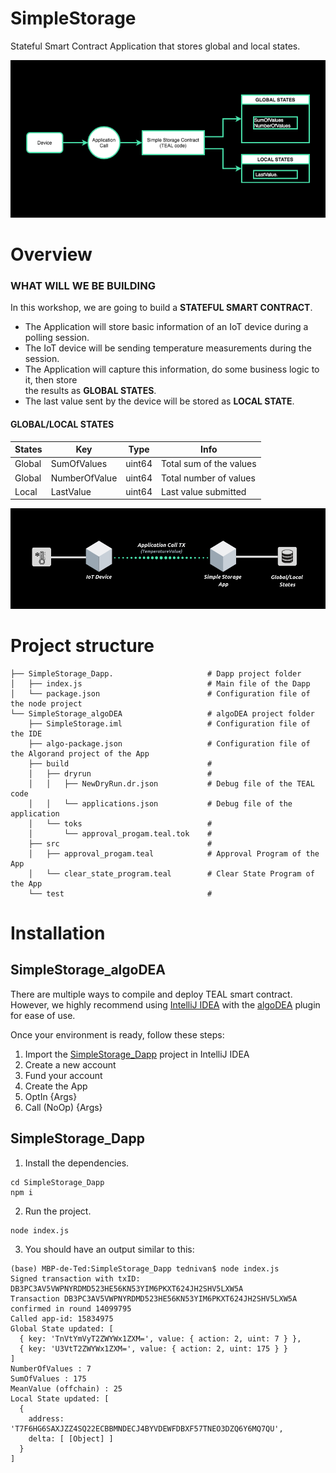 # SimpleStorage
Stateful Smart Contract Application that stores global and local states.

![Simple Storage Diagram](https://github.com/vertices-network/SimpleStorage/blob/main/Simple_Storage.png)

# Overview

### WHAT WILL WE BE BUILDING

In this workshop, we are going to build a **STATEFUL SMART CONTRACT**.

* The Application will store basic information of an IoT device during a polling session.
* The IoT device will be sending temperature measurements during the session.
* The Application will capture this information, do some business logic to it, then store <br> the results as **GLOBAL STATES**.
* The last value sent by the device will be stored as **LOCAL STATE**.

#### GLOBAL/LOCAL STATES

|States | Key | Type |Info|
| ------------- |-------------| -----|-----|
|Global | SumOfValues | uint64 |Total sum of the values|
|Global | NumberOfValue |uint64 | Total number of values|
|Local | LastValue | uint64 |Last value submitted|

![Simple Storage Device](https://github.com/vertices-network/SimpleStorage/blob/main/Simple_Storage_IoT_Device.png)

# Project structure

```
├── SimpleStorage_Dapp.                     # Dapp project folder
│   ├── index.js                            # Main file of the Dapp
│   └── package.json                        # Configuration file of the node project
└── SimpleStorage_algoDEA                   # algoDEA project folder
    ├── SimpleStorage.iml                   # Configuration file of the IDE
    ├── algo-package.json                   # Configuration file of the Algorand project of the App
    ├── build                               # 
    │   ├── dryrun                          #
    │   │   ├── NewDryRun.dr.json           # Debug file of the TEAL code
    │   │   └── applications.json           # Debug file of the application
    │   └── toks                            #
    │       └── approval_progam.teal.tok    #
    ├── src                                 #
    │   ├── approval_progam.teal            # Approval Program of the App
    │   └── clear_state_program.teal        # Clear State Program of the App
    └── test                                #
```

# Installation

## SimpleStorage_algoDEA

There are multiple ways to compile and deploy TEAL smart contract. <br> However, we highly recommend using [IntelliJ IDEA](https://www.jetbrains.com/idea/) with the [algoDEA](https://algodea-docs.bloxbean.com/) plugin for ease of use. 

Once your environment is ready, follow these steps:
1. Import the [SimpleStorage_Dapp](https://github.com/vertices-network/SimpleStorage/tree/main/SimpleStorage_Dapp) project in IntelliJ IDEA
2. Create a new account
3. Fund your account
4. Create the App
5. OptIn {Args}
6. Call (NoOp) {Args}

## SimpleStorage_Dapp

1. Install the dependencies.
```
cd SimpleStorage_Dapp
npm i
```
2. Run the project.
```
node index.js
```
3. You should have an output similar to this:
```
(base) MBP-de-Ted:SimpleStorage_Dapp tednivan$ node index.js 
Signed transaction with txID: DB3PC3AV5VWPNYRDMD523HE56KN53YIM6PKXT624JH2SHV5LXW5A
Transaction DB3PC3AV5VWPNYRDMD523HE56KN53YIM6PKXT624JH2SHV5LXW5A confirmed in round 14099795
Called app-id: 15834975
Global State updated: [
  { key: 'TnVtYmVyT2ZWYWx1ZXM=', value: { action: 2, uint: 7 } },
  { key: 'U3VtT2ZWYWx1ZXM=', value: { action: 2, uint: 175 } }
]
NumberOfValues : 7
SumOfValues : 175
MeanValue (offchain) : 25
Local State updated: [
  {
    address: 'T7F6HG6SAXJZZ4SQ22ECBBMNDECJ4BYVDEWFDBXF57TNEO3DZQ6Y6MQ7QU',
    delta: [ [Object] ]
  }
]
```

